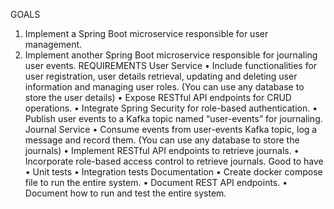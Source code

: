 GOALS
1. Implement a Spring Boot microservice responsible for user management.
2. Implement another Spring Boot microservice responsible for journaling user events.
REQUIREMENTS
User Service
• Include functionalities for user registration, user details retrieval, updating and
deleting user information and managing user roles. (You can use any database to
store the user details)
• Expose RESTful API endpoints for CRUD operations.
• Integrate Spring Security for role-based authentication.
• Publish user events to a Kafka topic named “user-events” for journaling.
Journal Service
• Consume events from user-events Kafka topic, log a message and record them.
(You can use any database to store the journals)
• Implement RESTful API endpoints to retrieve journals.
• Incorporate role-based access control to retrieve journals.
Good to have
• Unit tests
• Integration tests
Documentation
• Create docker compose file to run the entire system.
• Document REST API endpoints.
• Document how to run and test the entire system.